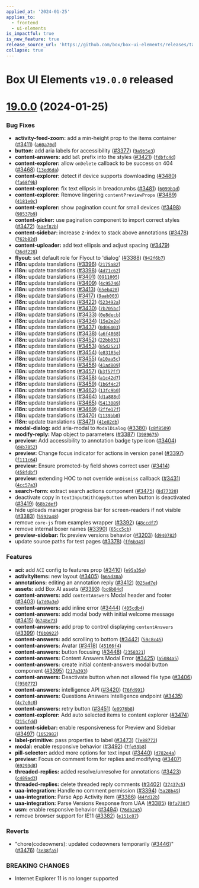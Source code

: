 ```yaml
---
applied_at: '2024-01-25'
applies_to:
  - frontend
  - ui-elements
is_impactful: true
is_new_feature: true
release_source_url: 'https://github.com/box/box-ui-elements/releases/tag/v19.0.0'
collapse: true
---
```


# Box UI Elements `v19.0.0` released

# [19.0.0][1] (2024-01-25)

### Bug Fixes

* **activity-feed-zoom:** add a min-height prop to the items container ([#3411][2]) ([`a60a70d`][3])
* **button:** add aria labels for accessibility ([#3377][4]) ([`9a9b5e3`][5])
* **content-answers:** add `bdl` prefix into the styles ([#3421][6]) ([`fdbfc4d`][7])
* **content-explorer:** allow `onDelete` callback to be success on 404 ([#3468][8]) ([`13ed6da`][9])
* **content-explorer:** detect if device supports downloading ([#3480][10]) ([`fa68f9b`][11])
* **content-explorer:** fix text ellipsis in breadcrumbs ([#3481][12]) ([`6099b1d`][13])
* **content-explorer:** Remove lingering `contentPreviewProps` ([#3489][14]) ([`4181e0c`][15])
* **content-explorer:** show pagination count for small devices ([#3498][16]) ([`98537b9`][17])
* **content-picker:** use pagination component to import correct styles ([#3472][18]) ([`6aef87b`][19])
* **content-sidebar:** increase z-index to stack above annotations ([#3478][20]) ([`762b82d`][21])
* **content-uploader:** add text ellipsis and adjust spacing ([#3479][22]) ([`36df228`][23])
* **flyout:** set default role for Flyout to 'dialog' ([#3388][24]) ([`942f6b7`][25])
* **i18n:** update translations ([#3396][26]) ([`2175a82`][27])
* **i18n:** update translations ([#3398][28]) ([`4d71c62`][29])
* **i18n:** update translations ([#3401][30]) ([`0911005`][31])
* **i18n:** update translations ([#3409][32]) ([`4c95746`][33])
* **i18n:** update translations ([#3413][34]) ([`65eb428`][35])
* **i18n:** update translations ([#3417][36]) ([`9aab003`][37])
* **i18n:** update translations ([#3422][38]) ([`523492a`][39])
* **i18n:** update translations ([#3430][40]) ([`7b705bc`][41])
* **i18n:** update translations ([#3433][42]) ([`0e8decb`][43])
* **i18n:** update translations ([#3434][44]) ([`15e2e2e`][45])
* **i18n:** update translations ([#3437][46]) ([`0d06403`][47])
* **i18n:** update translations ([#3438][48]) ([`a6f4868`][49])
* **i18n:** update translations ([#3452][50]) ([`22bb031`][51])
* **i18n:** update translations ([#3453][52]) ([`85d2521`][53])
* **i18n:** update translations ([#3454][54]) ([`e83185e`][55])
* **i18n:** update translations ([#3455][56]) ([`a10aa5c`][57])
* **i18n:** update translations ([#3456][58]) ([`41ad809`][59])
* **i18n:** update translations ([#3457][60]) ([`b3f57ff`][61])
* **i18n:** update translations ([#3458][62]) ([`a1c42d7`][63])
* **i18n:** update translations ([#3459][64]) ([`1b6f4c2`][65])
* **i18n:** update translations ([#3462][66]) ([`13fc9b0`][67])
* **i18n:** update translations ([#3464][68]) ([`d1a888d`][69])
* **i18n:** update translations ([#3465][70]) ([`5413089`][71])
* **i18n:** update translations ([#3469][72]) ([`2ffe17f`][73])
* **i18n:** update translations ([#3470][74]) ([`1139bb0`][75])
* **i18n:** update translations ([#3471][76]) ([`41e02db`][77])
* **modal-dialog:** add aria-modal to `ModalDialog` ([#3380][78]) ([`c8f8509`][79])
* **modify-reply:** Map object to parameters ([#3387][80]) ([`3989675`][81])
* **preview:** Add accessibility to annotation badge type icon ([#3404][82]) ([`d4b7852`][83])
* **preview:** Change focus indicator for actions in version panel ([#3397][84]) ([`f111c64`][85])
* **preview:** Ensure promoted-by field shows correct user ([#3414][86]) ([`458fdbf`][87])
* **preview:** extending HOC to not override `onDismiss` callback ([#3431][88]) ([`4cc57a3`][89])
* **search-form:** extract search actions component ([#3475][90]) ([`8d77320`][91])
* deactivate copy in `textInputWithCopyButton` when button is deactivated ([#3419][92]) ([`68b2def`][93])
* hide uploads manager progress bar for screen-readers if not visible ([#3383][94]) ([`5592a48`][95])
* remove `core-js` from examples wrapper ([#3392][96]) ([`48ccdf7`][97])
* remove internal boxer names ([#3390][98]) ([`65cc5cb`][99])
* **preview-sidebar:** fix preview versions behavior ([#3203][100]) ([`d940782`][101])
* update source paths for test pages ([#3378][102]) ([`ff6b349`][103])

### Features

* **aci:** add `ACI` config to features prop ([#3410][104]) ([`e95a35e`][105])
* **activityitems:** new layout ([#3405][106]) ([`665d30a`][107])
* **annotations:** editing an annotation reply ([#3412][108]) ([`025ad7e`][109])
* **assets:** add Box AI assets ([#3393][110]) ([`bc6b04d`][111])
* **content-answers:** add `contentAnswers` Modal header and footer ([#3403][112]) ([`a7d0a3e`][113])
* **content-answers:** add inline error ([#3444][114]) ([`405cdb4`][115])
* **content-answers:** add modal body with initial welcome message ([#3415][116]) ([`6748e73`][117])
* **content-answers:** add prop to control displaying `contentAnswers` ([#3399][118]) ([`f0b0922`][119])
* **content-answers:** add scrolling to bottom ([#3442][120]) ([`59c8c45`][121])
* **content-answers:** Avatar ([#3418][122]) ([`45166f4`][123])
* **content-answers:** button focusing ([#3448][124]) ([`2358321`][125])
* **content-answers:** Content Answers Modal Error ([#3425][126]) ([`a5084a5`][127])
* **content-answers:** create initial content-answers modal button component ([#3395][128]) ([`217a393`][129])
* **content-answers:** Deactivate button when not allowed file type ([#3406][130]) ([`f950772`][131])
* **content-answers:** intelligence API ([#3420][132]) ([`76fd991`][133])
* **content-answers:** Questions Answers Intelligence endpoint ([#3435][134]) ([`4c7c0c0`][135])
* **content-answers:** retry button ([#3451][136]) ([`e0976b8`][137])
* **content-explorer:** Add auto selected items to content explorer ([#3474][138]) ([`215cfdd`][139])
* **content-sidebar:** enable responsiveness for Preview and Sidebar ([#3497][140]) ([`1652982`][141])
* **label-primitive:** pass properties to label ([#3473][142]) ([`7e88772`][143])
* **modal:** enable responsive behavior ([#3492][144]) ([`7fe59b8`][145])
* **pill-selector:** added more options for text input ([#3440][146]) ([`d782e4a`][147])
* **preview:** Focus on comment form for replies and modifying ([#3407][148]) ([`69293d8`][149])
* **threaded-replies:** added resolve/unresolve for annotations ([#3423][150]) ([`c489ad3`][151])
* **threaded-replies:** delete threaded reply comments ([#3402][152]) ([`37437c5`][153])
* **uaa-integration:** Handle no comment permission ([#3394][154]) ([`5a28b49`][155])
* **uaa-integration:** Parse App Activity item ([#3386][156]) ([`44fd12b`][157])
* **uaa-integration:** Parse Versions Response from UAA ([#3385][158]) ([`0fa730f`][159])
* **usm:** enable responsive behavior ([#3494][160]) ([`76db2a5`][161])
* remove browser support for IE11 ([#3382][162]) ([`e151c87`][163])

### Reverts

* "chore(codeowners): updated codeowners temporarily ([#3446][164])" ([#3476][165]) ([`3e38fa5`][166])

### BREAKING CHANGES

* Internet Explorer 11 is no longer supported

[1]: https://github.com/box/box-ui-elements/compare/v18.1.0...v19.0.0

[2]: https://github.com/box/box-ui-elements/issues/3411

[3]: https://github.com/box/box-ui-elements/commit/a60a70d

[4]: https://github.com/box/box-ui-elements/issues/3377

[5]: https://github.com/box/box-ui-elements/commit/9a9b5e3

[6]: https://github.com/box/box-ui-elements/issues/3421

[7]: https://github.com/box/box-ui-elements/commit/fdbfc4d

[8]: https://github.com/box/box-ui-elements/issues/3468

[9]: https://github.com/box/box-ui-elements/commit/13ed6da

[10]: https://github.com/box/box-ui-elements/issues/3480

[11]: https://github.com/box/box-ui-elements/commit/fa68f9b

[12]: https://github.com/box/box-ui-elements/issues/3481

[13]: https://github.com/box/box-ui-elements/commit/6099b1d

[14]: https://github.com/box/box-ui-elements/issues/3489

[15]: https://github.com/box/box-ui-elements/commit/4181e0c

[16]: https://github.com/box/box-ui-elements/issues/3498

[17]: https://github.com/box/box-ui-elements/commit/98537b9

[18]: https://github.com/box/box-ui-elements/issues/3472

[19]: https://github.com/box/box-ui-elements/commit/6aef87b

[20]: https://github.com/box/box-ui-elements/issues/3478

[21]: https://github.com/box/box-ui-elements/commit/762b82d

[22]: https://github.com/box/box-ui-elements/issues/3479

[23]: https://github.com/box/box-ui-elements/commit/36df228

[24]: https://github.com/box/box-ui-elements/issues/3388

[25]: https://github.com/box/box-ui-elements/commit/942f6b7

[26]: https://github.com/box/box-ui-elements/issues/3396

[27]: https://github.com/box/box-ui-elements/commit/2175a82

[28]: https://github.com/box/box-ui-elements/issues/3398

[29]: https://github.com/box/box-ui-elements/commit/4d71c62

[30]: https://github.com/box/box-ui-elements/issues/3401

[31]: https://github.com/box/box-ui-elements/commit/0911005

[32]: https://github.com/box/box-ui-elements/issues/3409

[33]: https://github.com/box/box-ui-elements/commit/4c95746

[34]: https://github.com/box/box-ui-elements/issues/3413

[35]: https://github.com/box/box-ui-elements/commit/65eb428

[36]: https://github.com/box/box-ui-elements/issues/3417

[37]: https://github.com/box/box-ui-elements/commit/9aab003

[38]: https://github.com/box/box-ui-elements/issues/3422

[39]: https://github.com/box/box-ui-elements/commit/523492a

[40]: https://github.com/box/box-ui-elements/issues/3430

[41]: https://github.com/box/box-ui-elements/commit/7b705bc

[42]: https://github.com/box/box-ui-elements/issues/3433

[43]: https://github.com/box/box-ui-elements/commit/0e8decb

[44]: https://github.com/box/box-ui-elements/issues/3434

[45]: https://github.com/box/box-ui-elements/commit/15e2e2e

[46]: https://github.com/box/box-ui-elements/issues/3437

[47]: https://github.com/box/box-ui-elements/commit/0d06403

[48]: https://github.com/box/box-ui-elements/issues/3438

[49]: https://github.com/box/box-ui-elements/commit/a6f4868

[50]: https://github.com/box/box-ui-elements/issues/3452

[51]: https://github.com/box/box-ui-elements/commit/22bb031

[52]: https://github.com/box/box-ui-elements/issues/3453

[53]: https://github.com/box/box-ui-elements/commit/85d2521

[54]: https://github.com/box/box-ui-elements/issues/3454

[55]: https://github.com/box/box-ui-elements/commit/e83185e

[56]: https://github.com/box/box-ui-elements/issues/3455

[57]: https://github.com/box/box-ui-elements/commit/a10aa5c

[58]: https://github.com/box/box-ui-elements/issues/3456

[59]: https://github.com/box/box-ui-elements/commit/41ad809

[60]: https://github.com/box/box-ui-elements/issues/3457

[61]: https://github.com/box/box-ui-elements/commit/b3f57ff

[62]: https://github.com/box/box-ui-elements/issues/3458

[63]: https://github.com/box/box-ui-elements/commit/a1c42d7

[64]: https://github.com/box/box-ui-elements/issues/3459

[65]: https://github.com/box/box-ui-elements/commit/1b6f4c2

[66]: https://github.com/box/box-ui-elements/issues/3462

[67]: https://github.com/box/box-ui-elements/commit/13fc9b0

[68]: https://github.com/box/box-ui-elements/issues/3464

[69]: https://github.com/box/box-ui-elements/commit/d1a888d

[70]: https://github.com/box/box-ui-elements/issues/3465

[71]: https://github.com/box/box-ui-elements/commit/5413089

[72]: https://github.com/box/box-ui-elements/issues/3469

[73]: https://github.com/box/box-ui-elements/commit/2ffe17f

[74]: https://github.com/box/box-ui-elements/issues/3470

[75]: https://github.com/box/box-ui-elements/commit/1139bb0

[76]: https://github.com/box/box-ui-elements/issues/3471

[77]: https://github.com/box/box-ui-elements/commit/41e02db

[78]: https://github.com/box/box-ui-elements/issues/3380

[79]: https://github.com/box/box-ui-elements/commit/c8f8509

[80]: https://github.com/box/box-ui-elements/issues/3387

[81]: https://github.com/box/box-ui-elements/commit/3989675

[82]: https://github.com/box/box-ui-elements/issues/3404

[83]: https://github.com/box/box-ui-elements/commit/d4b7852

[84]: https://github.com/box/box-ui-elements/issues/3397

[85]: https://github.com/box/box-ui-elements/commit/f111c64

[86]: https://github.com/box/box-ui-elements/issues/3414

[87]: https://github.com/box/box-ui-elements/commit/458fdbf

[88]: https://github.com/box/box-ui-elements/issues/3431

[89]: https://github.com/box/box-ui-elements/commit/4cc57a3

[90]: https://github.com/box/box-ui-elements/issues/3475

[91]: https://github.com/box/box-ui-elements/commit/8d77320

[92]: https://github.com/box/box-ui-elements/issues/3419

[93]: https://github.com/box/box-ui-elements/commit/68b2def

[94]: https://github.com/box/box-ui-elements/issues/3383

[95]: https://github.com/box/box-ui-elements/commit/5592a48

[96]: https://github.com/box/box-ui-elements/issues/3392

[97]: https://github.com/box/box-ui-elements/commit/48ccdf7

[98]: https://github.com/box/box-ui-elements/issues/3390

[99]: https://github.com/box/box-ui-elements/commit/65cc5cb

[100]: https://github.com/box/box-ui-elements/issues/3203

[101]: https://github.com/box/box-ui-elements/commit/d940782

[102]: https://github.com/box/box-ui-elements/issues/3378

[103]: https://github.com/box/box-ui-elements/commit/ff6b349

[104]: https://github.com/box/box-ui-elements/issues/3410

[105]: https://github.com/box/box-ui-elements/commit/e95a35e

[106]: https://github.com/box/box-ui-elements/issues/3405

[107]: https://github.com/box/box-ui-elements/commit/665d30a

[108]: https://github.com/box/box-ui-elements/issues/3412

[109]: https://github.com/box/box-ui-elements/commit/025ad7e

[110]: https://github.com/box/box-ui-elements/issues/3393

[111]: https://github.com/box/box-ui-elements/commit/bc6b04d

[112]: https://github.com/box/box-ui-elements/issues/3403

[113]: https://github.com/box/box-ui-elements/commit/a7d0a3e

[114]: https://github.com/box/box-ui-elements/issues/3444

[115]: https://github.com/box/box-ui-elements/commit/405cdb4

[116]: https://github.com/box/box-ui-elements/issues/3415

[117]: https://github.com/box/box-ui-elements/commit/6748e73

[118]: https://github.com/box/box-ui-elements/issues/3399

[119]: https://github.com/box/box-ui-elements/commit/f0b0922

[120]: https://github.com/box/box-ui-elements/issues/3442

[121]: https://github.com/box/box-ui-elements/commit/59c8c45

[122]: https://github.com/box/box-ui-elements/issues/3418

[123]: https://github.com/box/box-ui-elements/commit/45166f4

[124]: https://github.com/box/box-ui-elements/issues/3448

[125]: https://github.com/box/box-ui-elements/commit/2358321

[126]: https://github.com/box/box-ui-elements/issues/3425

[127]: https://github.com/box/box-ui-elements/commit/a5084a5

[128]: https://github.com/box/box-ui-elements/issues/3395

[129]: https://github.com/box/box-ui-elements/commit/217a393

[130]: https://github.com/box/box-ui-elements/issues/3406

[131]: https://github.com/box/box-ui-elements/commit/f950772

[132]: https://github.com/box/box-ui-elements/issues/3420

[133]: https://github.com/box/box-ui-elements/commit/76fd991

[134]: https://github.com/box/box-ui-elements/issues/3435

[135]: https://github.com/box/box-ui-elements/commit/4c7c0c0

[136]: https://github.com/box/box-ui-elements/issues/3451

[137]: https://github.com/box/box-ui-elements/commit/e0976b8

[138]: https://github.com/box/box-ui-elements/issues/3474

[139]: https://github.com/box/box-ui-elements/commit/215cfdd

[140]: https://github.com/box/box-ui-elements/issues/3497

[141]: https://github.com/box/box-ui-elements/commit/1652982

[142]: https://github.com/box/box-ui-elements/issues/3473

[143]: https://github.com/box/box-ui-elements/commit/7e88772

[144]: https://github.com/box/box-ui-elements/issues/3492

[145]: https://github.com/box/box-ui-elements/commit/7fe59b8

[146]: https://github.com/box/box-ui-elements/issues/3440

[147]: https://github.com/box/box-ui-elements/commit/d782e4a

[148]: https://github.com/box/box-ui-elements/issues/3407

[149]: https://github.com/box/box-ui-elements/commit/69293d8

[150]: https://github.com/box/box-ui-elements/issues/3423

[151]: https://github.com/box/box-ui-elements/commit/c489ad3

[152]: https://github.com/box/box-ui-elements/issues/3402

[153]: https://github.com/box/box-ui-elements/commit/37437c5

[154]: https://github.com/box/box-ui-elements/issues/3394

[155]: https://github.com/box/box-ui-elements/commit/5a28b49

[156]: https://github.com/box/box-ui-elements/issues/3386

[157]: https://github.com/box/box-ui-elements/commit/44fd12b

[158]: https://github.com/box/box-ui-elements/issues/3385

[159]: https://github.com/box/box-ui-elements/commit/0fa730f

[160]: https://github.com/box/box-ui-elements/issues/3494

[161]: https://github.com/box/box-ui-elements/commit/76db2a5

[162]: https://github.com/box/box-ui-elements/issues/3382

[163]: https://github.com/box/box-ui-elements/commit/e151c87

[164]: https://github.com/box/box-ui-elements/issues/3446

[165]: https://github.com/box/box-ui-elements/issues/3476

[166]: https://github.com/box/box-ui-elements/commit/3e38fa5
